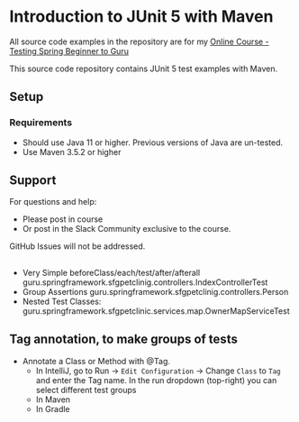 # Introduction to JUnit 5 with Maven

All source code examples in the repository are for my [Online Course - Testing Spring Beginner to Guru](https://www.udemy.com/testing-spring-boot-beginner-to-guru/?couponCode=GITHUB_REPO)

This source code repository contains JUnit 5 test examples with Maven.

## Setup
### Requirements
* Should use Java 11 or higher. Previous versions of Java are un-tested.
* Use Maven 3.5.2 or higher

## Support
For questions and help:
* Please post in course
* Or post in the Slack Community exclusive to the course.

GitHub Issues will not be addressed.


## 
- Very Simple beforeClass/each/test/after/afterall guru.springframework.sfgpetclinig.controllers.IndexControllerTest
- Group Assertions guru.springframework.sfgpetclinig.controllers.Person
- Nested Test Classes: guru.springframework.sfgpetclinic.services.map.OwnerMapServiceTest

## Tag annotation, to make groups of tests
- Annotate a Class or Method with @Tag. 
  - In IntelliJ, go to Run -> `Edit Configuration` -> Change `Class` to `Tag` and enter the Tag name. In the run dropdown (top-right) you can select different test groups
  - In Maven
  - In Gradle
    
